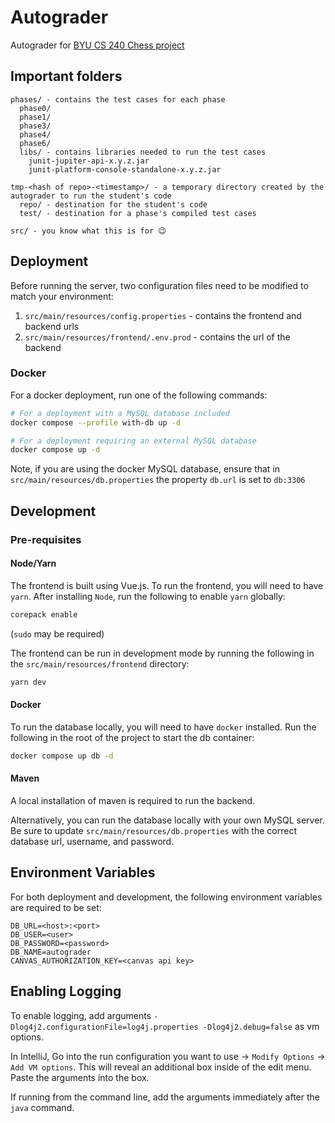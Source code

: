 # Autograder
Autograder for [BYU CS 240 Chess project](https://github.com/softwareconstruction240/softwareconstruction/blob/main/chess/chess.md#readme)

## Important folders
```
phases/ - contains the test cases for each phase
  phase0/
  phase1/
  phase3/
  phase4/
  phase6/
  libs/ - contains libraries needed to run the test cases
    junit-jupiter-api-x.y.z.jar
    junit-platform-console-standalone-x.y.z.jar
  
tmp-<hash of repo>-<timestamp>/ - a temporary directory created by the autograder to run the student's code
  repo/ - destination for the student's code
  test/ - destination for a phase's compiled test cases
  
src/ - you know what this is for 😉
```

## Deployment
Before running the server, two configuration files need to be modified to match your environment:
1. `src/main/resources/config.properties` - contains the frontend and backend urls
2. `src/main/resources/frontend/.env.prod` - contains the url of the backend

### Docker
For a docker deployment, run one of the following commands:
```bash
# For a deployment with a MySQL database included
docker compose --profile with-db up -d
```
```bash
# For a deployment requiring an external MySQL database
docker compose up -d
```

Note, if you are using the docker MySQL database, ensure that in `src/main/resources/db.properties` the property `db.url` is set to `db:3306`

## Development
### Pre-requisites
#### Node/Yarn
The frontend is built using Vue.js. To run the frontend, you will need to have `yarn`. After installing `Node`, run the following to enable `yarn` globally:
```bash
corepack enable
```
(`sudo` may be required)

The frontend can be run in development mode by running the following in the `src/main/resources/frontend` directory:
```bash
yarn dev
```

#### Docker
To run the database locally, you will need to have `docker` installed. Run the following in the root of the project to start the db container:
```bash
docker compose up db -d
```

#### Maven
A local installation of maven is required to run the backend.


Alternatively, you can run the database locally with your own MySQL server. Be sure to update `src/main/resources/db.properties` with the correct database url, username, and password.

## Environment Variables
For both deployment and development, the following environment variables are required to be set:
```
DB_URL=<host>:<port>
DB_USER=<user>
DB_PASSWORD=<password>
DB_NAME=autograder
CANVAS_AUTHORIZATION_KEY=<canvas api key>
```

## Enabling Logging

To enable logging, add arguments `-Dlog4j2.configurationFile=log4j.properties -Dlog4j2.debug=false` as vm options.

In IntelliJ, Go into the run configuration you want to use -> `Modify Options` -> `Add VM options`. This will reveal an additional box inside of the edit menu. Paste the arguments into the box.

If running from the command line, add the arguments immediately after the `java` command.
